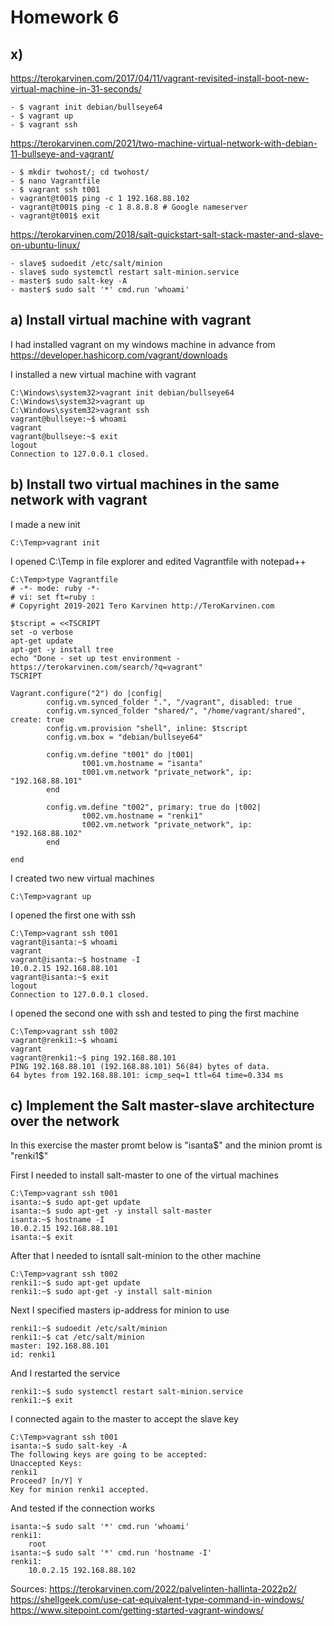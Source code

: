 # Homework 6

## x)

https://terokarvinen.com/2017/04/11/vagrant-revisited-install-boot-new-virtual-machine-in-31-seconds/

	- $ vagrant init debian/bullseye64
	- $ vagrant up
	- $ vagrant ssh

https://terokarvinen.com/2021/two-machine-virtual-network-with-debian-11-bullseye-and-vagrant/

	- $ mkdir twohost/; cd twohost/
	- $ nano Vagrantfile
	- $ vagrant ssh t001
	- vagrant@t001$ ping -c 1 192.168.88.102
	- vagrant@t001$ ping -c 1 8.8.8.8 # Google nameserver
	- vagrant@t001$ exit

https://terokarvinen.com/2018/salt-quickstart-salt-stack-master-and-slave-on-ubuntu-linux/

	- slave$ sudoedit /etc/salt/minion
	- slave$ sudo systemctl restart salt-minion.service
	- master$ sudo salt-key -A
	- master$ sudo salt '*' cmd.run 'whoami'

## a) Install virtual machine with vagrant

I had installed vagrant on my windows machine in advance from https://developer.hashicorp.com/vagrant/downloads

I installed a new virtual machine with vagrant

	C:\Windows\system32>vagrant init debian/bullseye64
	C:\Windows\system32>vagrant up
	C:\Windows\system32>vagrant ssh
	vagrant@bullseye:~$ whoami
	vagrant
	vagrant@bullseye:~$ exit
	logout
	Connection to 127.0.0.1 closed.
	
## b) Install two virtual machines in the same network with vagrant

I made a new init

	C:\Temp>vagrant init
	
I opened C:\Temp in file explorer and edited Vagrantfile with notepad++

	C:\Temp>type Vagrantfile
	# -*- mode: ruby -*-
	# vi: set ft=ruby :
	# Copyright 2019-2021 Tero Karvinen http://TeroKarvinen.com

	$tscript = <<TSCRIPT
	set -o verbose
	apt-get update
	apt-get -y install tree
	echo "Done - set up test environment - https://terokarvinen.com/search/?q=vagrant"
	TSCRIPT

	Vagrant.configure("2") do |config|
			config.vm.synced_folder ".", "/vagrant", disabled: true
			config.vm.synced_folder "shared/", "/home/vagrant/shared", create: true
			config.vm.provision "shell", inline: $tscript
			config.vm.box = "debian/bullseye64"

			config.vm.define "t001" do |t001|
					t001.vm.hostname = "isanta"
					t001.vm.network "private_network", ip: "192.168.88.101"
			end

			config.vm.define "t002", primary: true do |t002|
					t002.vm.hostname = "renki1"
					t002.vm.network "private_network", ip: "192.168.88.102"
			end

	end
	
I created two new virtual machines

	C:\Temp>vagrant up
	
I opened the first one with ssh 

	C:\Temp>vagrant ssh t001
	vagrant@isanta:~$ whoami
	vagrant
	vagrant@isanta:~$ hostname -I
	10.0.2.15 192.168.88.101
	vagrant@isanta:~$ exit
	logout
	Connection to 127.0.0.1 closed.

I opened the second one with ssh and tested to ping the first machine

	C:\Temp>vagrant ssh t002
	vagrant@renki1:~$ whoami
	vagrant
	vagrant@renki1:~$ ping 192.168.88.101
	PING 192.168.88.101 (192.168.88.101) 56(84) bytes of data.
	64 bytes from 192.168.88.101: icmp_seq=1 ttl=64 time=0.334 ms

## c) Implement the Salt master-slave architecture over the network

In this exercise the master promt below is "isanta$" and the minion promt is "renki1$"

First I needed to install salt-master to one of the virtual machines

	C:\Temp>vagrant ssh t001
	isanta:~$ sudo apt-get update
	isanta:~$ sudo apt-get -y install salt-master
	isanta:~$ hostname -I
	10.0.2.15 192.168.88.101
	isanta:~$ exit
	
After that I needed to isntall salt-minion to the other machine

	C:\Temp>vagrant ssh t002
	renki1:~$ sudo apt-get update
	renki1:~$ sudo apt-get -y install salt-minion
	
Next I specified masters ip-address for minion to use

	renki1:~$ sudoedit /etc/salt/minion
	renki1:~$ cat /etc/salt/minion
	master: 192.168.88.101
	id: renki1
	
And I restarted the service

	renki1:~$ sudo systemctl restart salt-minion.service
	renki1:~$ exit
	
I connected again to the master to accept the slave key

	C:\Temp>vagrant ssh t001
	isanta:~$ sudo salt-key -A
	The following keys are going to be accepted:
	Unaccepted Keys:
	renki1
	Proceed? [n/Y] Y
	Key for minion renki1 accepted.

And tested if the connection works

	isanta:~$ sudo salt '*' cmd.run 'whoami'
	renki1:
		root
	isanta:~$ sudo salt '*' cmd.run 'hostname -I'
	renki1:
		10.0.2.15 192.168.88.102
		
Sources:
https://terokarvinen.com/2022/palvelinten-hallinta-2022p2/
https://shellgeek.com/use-cat-equivalent-type-command-in-windows/
https://www.sitepoint.com/getting-started-vagrant-windows/
